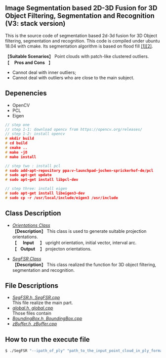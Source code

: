 ## Image Segmentation based 2D-3D Fusion for 3D Object Filtering, Segmentation and Recognition  (V3: stack version)
This is the source code of segmentation based 2d-3d fusion for 3D Object filtering, segmentation and recognition.  This code is compiled under ubuntu 18.04 with cmake. Its segmentation algorithm is based on flood fill 
[[1]](https://en.wikipedia.org/wiki/Flood_fill)[[2]](https://www.geeksforgeeks.org/flood-fill-algorithm-implement-fill-paint/).

【**Suitable Scenarios**】 Point clouds with patch-like clustered outliers.  
【&nbsp;&nbsp;&nbsp;&nbsp;**Pros and Cons**&nbsp;&nbsp;&nbsp;】
* Cannot deal with inner outliers;  
* Cannot deal with outliers who are close to the main subject.

## Depenencies
* OpenCV  
* PCL
* Eigen
```c++
// step one
// step 1-1: download opencv from https://opencv.org/releases/
// step 1-2: install opencv
# mkdir build
# cd build
# cmake ..
# make -j8
# make install

// step two : install pcl
# sudo add-apt-repository ppa:v-launchpad-jochen-sprickerhof-de/pcl
# sudo apt-get update
# sudo apt-get install libpcl-dev

// step three: install eigen
# sudo apt-get install libeigen3-dev
# sudo cp -r /usr/local/include/eigen3 /usr/include 
```

## Class Description  
* [*Orientations Class*]()  
【**Description**】 This class is used to generate suitable projection orientations.  
【&nbsp;&nbsp;&nbsp;&nbsp;&nbsp;**Input**&nbsp;&nbsp;&nbsp;&nbsp;&nbsp;】 upright orientation, initial vector, interval arc.  
【&nbsp;&nbsp;&nbsp;**Output**&nbsp;&nbsp;&nbsp;&nbsp;】 projecton orientations.  

* [*SegFSR Class*]()  
【**Description**】 This class realized the function for 3D object filtering, segmentation and recognition.


## File Descriptions  
* [*SegFSR.h, SegFSR.cpp*]()  
This file realize the main part.   
* [*global.h, global.cpp*]()   
Those files contain   
* [*BoundingBox.h, BoundingBox.cpp*]()  
* [*zBuffer.h, zBuffer.cpp*]()  


## How to run the execute file
```bash
$ ./SegFSR "--ipath_of_ply" "path_to_the_input_point_cloud_in_ply_format" "--opath"  "output_path"
```












